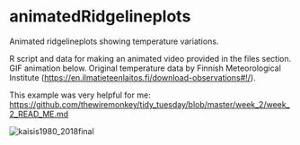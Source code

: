 # animatedRidgelineplots
Animated ridgelineplots showing temperature variations.

R script and data for making an animated video provided in the files section. GIF animation below. Original temperature data by Finnish Meteorological Institute (https://en.ilmatieteenlaitos.fi/download-observations#!/).

This example was very helpful for me: https://github.com/thewiremonkey/tidy_tuesday/blob/master/week_2/week_2_READ_ME.md

![kaisis1980_2018final](https://user-images.githubusercontent.com/6195751/64490741-d85e4800-d268-11e9-933f-5f84d8c4cc2a.gif)
